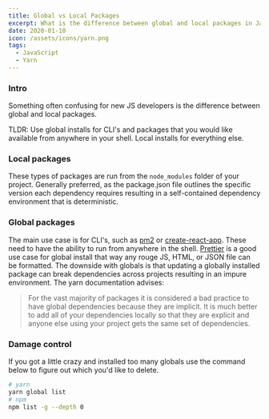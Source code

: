 ```yaml
---
title: Global vs Local Packages
excerpt: What is the difference between global and local packages in JavaScript package managers?
date: 2020-01-10
icon: /assets/icons/yarn.png
tags:
  - JavaScript
  - Yarn
---
```


### Intro
Something often confusing for new JS developers is the difference between global and local packages.

TLDR: Use global installs for CLI's and packages that you would like available from anywhere in your shell. Local installs for everything else.

### Local packages
These types of packages are run from the `node_modules` folder of your project. Generally preferred, as the package.json file outlines the specific version each dependency requires resulting in a self-contained dependency environment that is deterministic.

### Global packages
The main use case is for CLI's, such as [pm2](https://www.npmjs.com/package/pm2) or [create-react-app](https://www.npmjs.com/package/create-react-app). These need to have the ability to run from anywhere in the shell. [Prettier](https://www.npmjs.com/package/prettier) is a good use case for global install that way any rouge JS, HTML, or JSON file can be formatted. The downside with globals is that updating a globally installed package can break dependencies across projects resulting in an impure environment. The yarn documentation advises:

> For the vast majority of packages it is considered a bad practice to have global dependencies because they are implicit. It is much better to add all of your dependencies locally so that they are explicit and anyone else using your project gets the same set of dependencies.

### Damage control
If you got a little crazy and installed too many globals use the command below to figure out which you'd like to delete.

```bash
# yarn
yarn global list
# npm
npm list -g --depth 0
```


